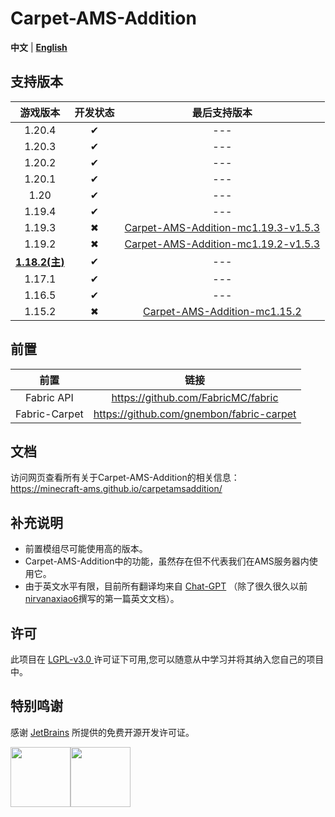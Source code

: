 # Carpet-AMS-Addition

**中文** | [**English**](README_en.md)

## 支持版本

|         游戏版本         | 开发状态 |                                                          最后支持版本                                                           |
|:--------------------:|:----:|:-------------------------------------------------------------------------------------------------------------------------:|
|        1.20.4        |  ✔   |                                                            ---                                                            |
|        1.20.3        |  ✔   |                                                            ---                                                            |
|        1.20.2        |  ✔   |                                                            ---                                                            |
|        1.20.1        |  ✔   |                                                            ---                                                            |
|         1.20         |  ✔   |                                                            ---                                                            |
|        1.19.4        |  ✔   |                                                            ---                                                            |
|        1.19.3        |  ✖   | [Carpet-AMS-Addition-mc1.19.3-v1.5.3](https://github.com/Minecraft-AMS/Carpet-AMS-Addition/releases/tag/v1.11.2%26v1.5.3) |
|        1.19.2        |  ✖   | [Carpet-AMS-Addition-mc1.19.2-v1.5.3](https://github.com/Minecraft-AMS/Carpet-AMS-Addition/releases/tag/v1.11.2%26v1.5.3) |
| **<u>1.18.2(主)</u>** |  ✔   |                                                            ---                                                            |
|        1.17.1        |  ✔   |                                                            ---                                                            |
|        1.16.5        |  ✔   |                                                            ---                                                            |
|        1.15.2        |  ✖   |               [ Carpet-AMS-Addition-mc1.15.2](https://github.com/1024-byteeeee/Carpet-AMS-Addition-1.15.2)                |


## 前置

|      前置       |                    链接                    |
|:-------------:|:----------------------------------------:|
|  Fabric API   |    https://github.com/FabricMC/fabric    |
| Fabric-Carpet | https://github.com/gnembon/fabric-carpet |

## 文档

访问网页查看所有关于Carpet-AMS-Addition的相关信息：<br>
https://minecraft-ams.github.io/carpetamsaddition/

## 补充说明

- 前置模组尽可能使用高的版本。
- Carpet-AMS-Addition中的功能，虽然存在但不代表我们在AMS服务器内使用它。
- 由于英文水平有限，目前所有翻译均来自 [Chat-GPT](https://openai.com/blog/chatgpt) （除了很久很久以前
  [nirvanaxiao6](https://github.com/nirvanaxiao6)撰写的第一篇英文文档）。

## 许可
此项目在 [ LGPL-v3.0 ](https://choosealicense.com/licenses/lgpl-3.0/) 许可证下可用,您可以随意从中学习并将其纳入您自己的项目中。

## 特别鸣谢
感谢 [JetBrains](https://www.jetbrains.com/) 所提供的免费开源开发许可证。

[<img src="https://resources.jetbrains.com/storage/products/company/brand/logos/jb_beam.png" height="96"/>](https://www.jetbrains.com/)[<img src="https://resources.jetbrains.com/storage/products/company/brand/logos/IntelliJ_IDEA.png" height="96"/>](https://www.jetbrains.com/idea/)
